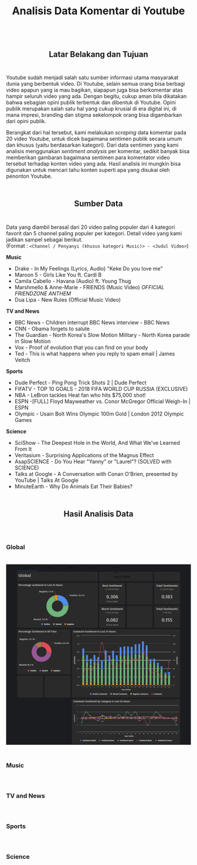 <h1 align="center">
  <br>
  Analisis Data Komentar di Youtube
  <br>
  <br>
</h1>

<h2 align="center">
  <br>
  Latar Belakang dan Tujuan
  <br>
  <br>
</h2>

Youtube sudah menjadi salah satu sumber informasi utama masyarakat dunia yang berbentuk video. Di Youtube, selain semua orang bisa berbagi video apapun yang ia mau bagikan, siapapun juga bisa berkomentar atas hampir seluruh video yang ada. Dengan begitu, cukup aman bila dikatakan bahwa sebagian opini publik terbentuk dan dibentuk di Youtube.  Opini publik merupakan salah satu hal yang cukup krusial di era digital ini, di mana impresi, branding dan stigma sekelompok orang bisa digambarkan dari opini publik. 

Berangkat dari hal tersebut, kami melakukan <i>scraping</I> data komentar pada 20 video Youtube, untuk dicek bagaimana sentimen publik secara umum dan khusus (yaitu berdasarkan kategori). Dari data sentimen yang kami analisis menggunakan <i>sentiment analysis</i> per komentar, sedikit banyak bisa memberikan gambaran bagaimana sentimen para komentator video tersebut terhadap konten video yang ada. Hasil analisis ini mungkin bisa digunakan untuk mencari tahu konten superti apa yang disukai oleh penonton Youtube.

<h2 align="center">
  <br>
  Sumber Data
  <br>
  <br>
</h2>

Data yang diambil berasal dari 20 video paling populer dari 4 kategori favorit dan 5 channel paling populer per kategori. Detail video yang kami jadikan sampel sebagai berikut. 
<br>
(Format : `<Channel / Penyanyi (khusus kategori Music)> - <Judul Video>`)


<b>Music </b>
<br>
- Drake - In My Feelings (Lyrics, Audio) "Keke Do you love me"  
- Maroon 5 - Girls Like You ft. Cardi B
- Camila Cabello - Havana (Audio) ft. Young Thug
- Marshmello & Anne-Marie - FRIENDS (Music Video) *OFFICIAL FRIENDZONE ANTHEM* 
- Dua Lipa - New Rules (Official Music Video)


<b>TV and News</b>
<br>
- BBC News - Children interrupt BBC News interview - BBC News 
- CNN - Obama forgets to salute
- The Guardian - North Korea's Slow Motion Military - North Korea parade in Slow Motion
- Vox - Proof of evolution that you can find on your body
- Ted - This is what happens when you reply to spam email | James Veitch


<b>Sports</b>
<br>
- Dude Perfect - Ping Pong Trick Shots 2 | Dude Perfect
- FIFATV - TOP 10 GOALS - 2018 FIFA WORLD CUP RUSSIA (EXCLUSIVE) 
- NBA - LeBron tackles Heat fan who hits $75,000 shot!
- ESPN -[FULL] Floyd Mayweather vs. Conor McGregor Official Weigh-In | ESPN
- Olympic - Usain Bolt Wins Olympic 100m Gold | London 2012 Olympic Games 


<b>Science</b>
<br>
- SciShow - The Deepest Hole in the World, And What We've Learned From It
- Veritasium - Surprising Applications of the Magnus Effect 
- AsapSCIENCE - Do You Hear "Yanny" or "Laurel"? (SOLVED with SCIENCE)
- Talks at Google - A Conversation with Conan O'Brien, presented by YouTube | Talks At Google
- MinuteEarth - Why Do Animals Eat Their Babies?

<h2 align="center">
  <br>
  Hasil Analisis Data
  <br>
  <br>
</h2>

<h3 align="left">
  <br>
  Global
  <br>
  <br>
</h3>

![alt text](https://github.com/AlifArifin/Seleksi-2018-Tugas-2/blob/master/screenshots/global.jpg)

<h3 align="left">
  <br>
  Music
  <br>
  <br>
</h3>

<h3 align="left">
  <br>
  TV and News
  <br>
  <br>
</h3>

<h3 align="left">
  <br>
  Sports
  <br>
  <br>
</h3>

<h3 align="left">
  <br>
  Science
  <br>
  <br>
</h3>
